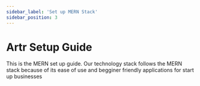```yaml
---
sidebar_label: 'Set up MERN Stack'
sidebar_position: 3
---
```


# Artr Setup Guide

This is the MERN set up guide. Our technology stack follows the MERN stack because of its ease of use and begginer friendly applications for start up businesses